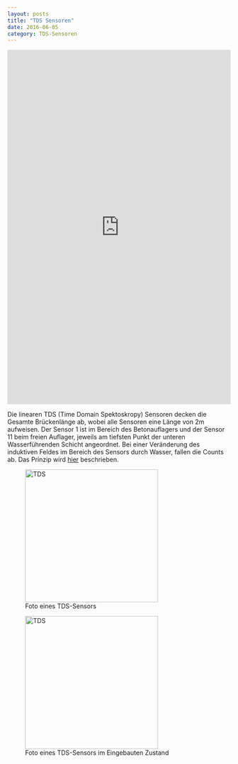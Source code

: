 ```yaml
---
layout: posts
title: "TDS Sensoren"
date: 2016-06-05
category: TDS-Sensoren
---
```



<iframe width="100%" height="800" frameborder="0" scrolling="no" src="https://plot.ly/~AbteilungHolz/74.embed"></iframe>

Die linearen TDS (Time Domain Spektoskropy) Sensoren decken die Gesamte Br&uuml;ckenl&auml;nge ab, wobei alle Sensoren eine Länge von 2m aufweisen. Der Sensor 1 ist im Bereich des Betonauflagers und der Sensor 11 beim freien Auflager, jeweils am tiefsten Punkt der unteren Wasserführenden Schicht angeordnet. Bei einer Ver&auml;nderung des induktiven Feldes im Bereich des Sensors durch Wasser, fallen die Counts ab. Das Prinzip wird [hier](http://iti.northwestern.edu/tdr/tdr2001/reviewers/hardware/sun2/Sun2.pdf "Sun and Young 2001") beschrieben.

<p style="text-align: left;">

<figure>
<img src="../images/TDS.JPG" alt="TDS" width="300px">
<figcaption>
Foto eines TDS-Sensors
</figcaption>
</figure>

<figure>
<img src="../images/TDS_eingebaut.JPG" alt="TDS" width="300px">
<figcaption>
Foto eines TDS-Sensors im Eingebauten Zustand
</figcaption>
</figure>

